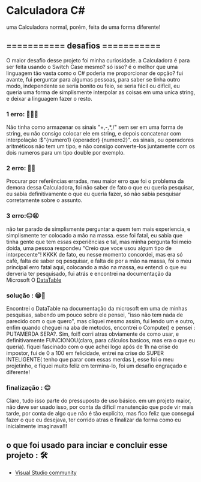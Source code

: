 # Calculadora C#

uma Calculadora normal, porém, feita de uma forma diferente!

## =========== desafios ===========

O maior desafio desse projeto foi minha curiosidade. a Calculadora é para ser feita usando o Switch Case mesmo? só isso? é o melhor que uma linguagem tão vasta como o C# poderia me proporcionar de opção? fui avante, fui perguntar para algumas pessoas, para saber se tinha outro modo, independente se seria bonito ou feio, se seria fácil ou difícil, eu queria uma forma de simplismente interpolar as coisas em uma unica string, e deixar a linguagem fazer o resto.
### 1 erro: 🤦‍♂️😒
Não tinha como armazenar os sinais "+,-,*,/" sem ser em uma forma de string, eu não consigo colocar ele em string, e depois concatenar com interpolação :$"{numero1} {operador} {numero2}". os sinais, ou operadores aritméticos não tem um tipo, e não consigo converte-los juntamente com os dois numeros para um tipo double por exemplo. 
### 2 erro: 🤯🥴
Procurar por referências erradas, meu maior erro que foi o problema da demora dessa Calculadora, foi não saber de fato o que eu queria pesquisar, eu sabia definitivamente o que eu queria fazer, só não sabia pesquisar corretamente sobre o assunto.
### 3 erro:😑😫
não ter parado de simplismente perguntar a quem tem mais experiencia, e simplismente ter colocado a mão na massa. esse foi fatal, eu sabia que tinha gente que tem essas experiências e tal, mas minha pergunta foi meio doida, uma pessoa respondeu "Creio que voce usou algum tipo de intorpecente"! KKKK de fato, eu nesse momento concordei, mas era só café, falta de saber oq pesquisar, e falta de por a mão na massa, foi o meu principal erro fatal aqui, colocando a mão na massa, eu entendi o que eu derveria ter pesquisado, fui atrás e encontrei na documentação da Microsoft O <a href="https://learn.microsoft.com/en-us/dotnet/api/system.data.datatable.compute?view=net-8.0">DataTable</a>

### solução : 😁🫡
Encontrei o DataTable na documentação da microsoft em uma de minhas pesquisas, sabendo um pouco sobre ele pensei, "isso não tem nada de parecido com o que quero", mas cliquei mesmo assim, fui lendo um e outro, enfim quando cheguei na aba de metodos, encontrei o Compute() e pensei : PUTAMERDA SERA?. Sim, foi!! corri atras obviamente de como usar, e definitivamente FUNCIONOU(claro, para cálculos basicos, mas era o que eu queria). fiquei fascinado com o que achei logo após de 1h na crise do impostor, fui de 0 a 100 em felicidade, entrei na crise do SUPER INTELIGENTE( tenho que parar com essas merdas ), esse foi o meu projetinho, e fiquei muito feliz em termina-lo, foi um desafio engraçado e diferente!

### finalização : 😌
Claro, tudo isso parte do pressuposto de uso básico. em um projeto maior, não deve ser usado isso, por conta da dificil manutenção que pode vir mais tarde, por conta de algo que não é tão explícito, mas fico feliz que consegui fazer o que eu desejava, ter corrido atras e finalizar da forma como eu inicialmente imaginava!!!
##  o que foi usado para inciar e concluir esse projeto : 🛠️ 
-   [Visual Studio community](https://visualstudio.microsoft.com/pt-br/vs/community/)

